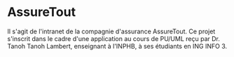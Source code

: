 # AssureTout

Il s'agit de l'intranet de la compagnie d'assurance AssureTout. Ce projet s'inscrit dans le cadre d'une application au cours de PU/UML reçu par Dr. Tanoh Tanoh Lambert, enseignant à l'INPHB, à ses étudiants en ING INFO 3.
 